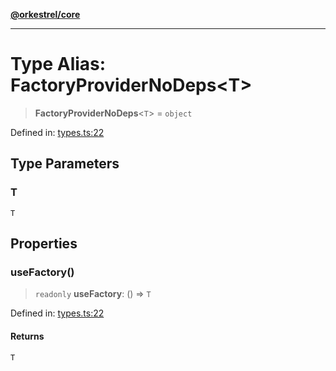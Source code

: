 [**@orkestrel/core**](../index.md)

***

# Type Alias: FactoryProviderNoDeps\<T\>

> **FactoryProviderNoDeps**\<`T`\> = `object`

Defined in: [types.ts:22](https://github.com/orkestrel/core/blob/4aab0d299da5f30a0c75f3eda95d1b02f821688d/src/types.ts#L22)

## Type Parameters

### T

`T`

## Properties

### useFactory()

> `readonly` **useFactory**: () => `T`

Defined in: [types.ts:22](https://github.com/orkestrel/core/blob/4aab0d299da5f30a0c75f3eda95d1b02f821688d/src/types.ts#L22)

#### Returns

`T`
